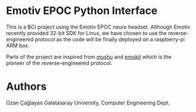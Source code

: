 Emotiv EPOC Python Interface
============================

This is a BCI project using the Emotiv EPOC neuro headset.
Although Emotiv recently provided 32-bit SDK for Linux, we have chosen
to use the reverse-engineered protocol as the code will be finally deployed
on a raspberry-pi ARM box.

Parts of the project are inspired from
[mushu](https://github.com/venthur/mushu) and
[emokit](https://github.com/openyou/emokit) which is the pioneer of the
reverse-engineered protocol.

Authors
=======

Ozan Çağlayan
Galatasaray University, Computer Engineering Dept.
